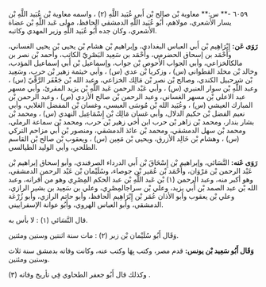 ٦٠٥٩ -** س:** معاوية بْن صالح بْن أَبي عُبَيد اللَّهِ (٢) ، واسمه معاوية بْن عُبَيد اللَّهِ بْن يسار الأشعري، مولاهم، أَبُو عُبَيد اللَّهِ الدمشقي الحافظ، مولى عَبد اللَّهِ بْن عضاة الأشعري، وكان جده أَبُو عُبَيد اللَّهِ وزير المهدي وكاتبه.

**رَوَى عَن:** إِبْرَاهِيم بْن أَبي العباس البغدادي، وإبراهيم بْن هشام بْن يحيى بْن يحيى الغساني، وأَحْمَد بن إسحاق الحضرمي، وأَحْمَد بن سَعِيد البَصْرِيّ الكاتب، وأحمد بْن نصر بن مالكالخزاعي، وأبي الجواب الأَحوص بْن جواب، وإسماعيل بْن أَبي إسماعيل المؤدب، وخالد بْن مخلد القطواني (س) ، وزكريا بْن عدي (س) ، وأبي خيثمة زهير بْن حرب، وسَعِيد بْن شرحبيل الكندي، وصالح بْن نصر بْن مَالِك الخزاعي، وعبد الله بْن جَعْفَر الرَّقِّيّ (س) ، وعبد اللَّهِ بْن سوار العنبري (س) ، وأبي عَبْد الرحمن عَبد اللَّهِ بْن يزيد المقرئ، وأبي مسهر عبد الاعلى بْن مسهر الغساني، وعبد الرحمن بْن صالح الأزدي (ص) ، وعبد الرحمن بْن المبارك العيشي (س) ، وعُبَيد الله بْن مُوسَى العبسي، وغسان بْن المفضل الغلابي، وأبي نعيم الفضل بْن حكيم الدلال، وأبي غسان مَالِك بْن إِسْمَاعِيل النهدي (س) ، ومحمد بْن بشار بندار، ومحمد بْن زاهر بْن حرب ابن أخي زهير بْن حرب، ومحمد بْن سماعة الرملي، ومحمد بْن سهل الدمشقي، ومحمد بْن عائذ الدمشقي، ومنصور بْن أَبي مزاحم التركي (س) ، وهشام بْن خَالِد الأزرق، ويحيى بْن مَعِين (س) ، ويعقوب بْن صالح بْن القاسم الطلحي، وأبي الوليد الطيالسي.

**رَوَى عَنه:** النَّسَائي، وإبراهيم بْن إِسْحَاقَ بْن أَبي الدرداء الصرفندي، وأبو إسحاق إبراهيم بْن عَبْد الرحمن بْن مَرْوَان، وأَحْمَد بْن عُمَير بْن جوصاء، وسُلَيْمان بْن عَبْد الرحمن الدمشقي، وهو أكبر منه، وعبد الرحمن (١) بْن عَبد اللَّهِ بْن عبد الحكم المِصْرِي وهو من أقرانه، وعبد الله بْن عبد الصمد بْن أَبي يزيد، وعلي بْن سراجالمِصْرِي، وعلي بن سَعِيد بن بشير الرازي، وعلي بْن يعقوب وأبو الأذان عُمَر بْن إِبْرَاهِيم الحافظ، وأبو حاتم الرازي، وأبو زُرْعَة الدمشقي، وأبو العباس الهروي، وأَبُو عوانة الإسفراييني.

قال النَّسَائي (١) : لا بأس به.

وَقَال أَبُو سُلَيْمان بْن زبر (٢) : مات سنة اثنتين وستين ومئتين.

**وَقَال أَبُو سَعِيد بْن يونس:** قدم مصر، وكتب بِهَا وكتب عنه، وكانت وفاته بدمشق سنة ثلاث وستين ومئتين.

وكذلك قال أَبُو جعفر الطحاوي فِي تأريخ وفاته (٣) .